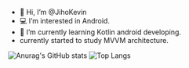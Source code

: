 - 👋 Hi, I’m @JihoKevin
- 💻 I’m interested in Android.
- 🌱 I’m currently learning Kotlin android developing.
- currently started to study MVVM architecture.

![Anurag's GitHub stats](https://github-readme-stats.vercel.app/api?username=JihoKevin&&show_icons=true&theme=Default)
![Top Langs](https://github-readme-stats.vercel.app/api/top-langs/?username=JihoKevin&layout=compact)
<!---
JihoKevin/JihoKevin is a ✨ special ✨ repository because its `README.md` (this file) appears on your GitHub profile.
You can click the Preview link to take a look at your changes.
--->
